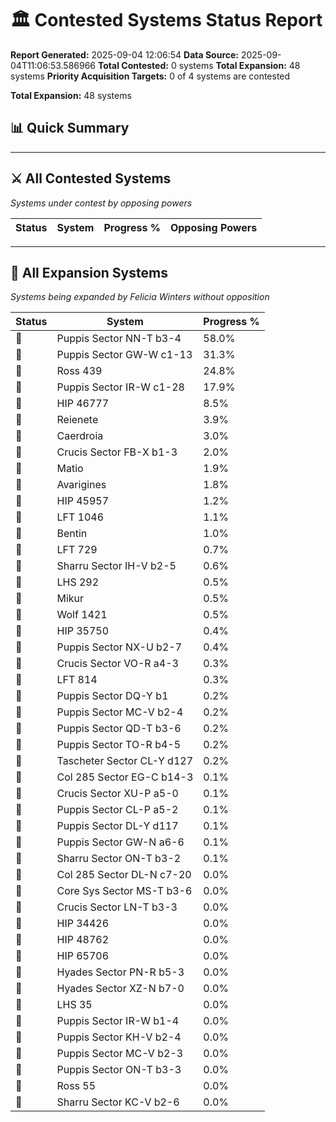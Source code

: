 # 🏛️ Contested Systems Status Report

**Report Generated:** 2025-09-04 12:06:54
**Data Source:** 2025-09-04T11:06:53.586966
**Total Contested:** 0 systems
**Total Expansion:** 48 systems
**Priority Acquisition Targets:** 0 of 4 systems are contested

**Total Expansion:** 48 systems

## 📊 Quick Summary

---

## ⚔ All Contested Systems
*Systems under contest by opposing powers*

| Status | System | Progress % | Opposing Powers |
|--------|--------|------------|----------------|

---

## 🔵 All Expansion Systems
*Systems being expanded by Felicia Winters without opposition*

| Status | System | Progress % |
|--------|--------|------------|
| 🔵 | Puppis Sector NN-T b3-4 | 58.0% |
| 🔵 | Puppis Sector GW-W c1-13 | 31.3% |
| 🔵 | Ross 439 | 24.8% |
| 🔵 | Puppis Sector IR-W c1-28 | 17.9% |
| 🔵 | HIP 46777 | 8.5% |
| 🔵 | Reienete | 3.9% |
| 🔵 | Caerdroia | 3.0% |
| 🔵 | Crucis Sector FB-X b1-3 | 2.0% |
| 🔵 | Matio | 1.9% |
| 🔵 | Avarigines | 1.8% |
| 🔵 | HIP 45957 | 1.2% |
| 🔵 | LFT 1046 | 1.1% |
| 🔵 | Bentin | 1.0% |
| 🔵 | LFT 729 | 0.7% |
| 🔵 | Sharru Sector IH-V b2-5 | 0.6% |
| 🔵 | LHS 292 | 0.5% |
| 🔵 | Mikur | 0.5% |
| 🔵 | Wolf 1421 | 0.5% |
| 🔵 | HIP 35750 | 0.4% |
| 🔵 | Puppis Sector NX-U b2-7 | 0.4% |
| 🔵 | Crucis Sector VO-R a4-3 | 0.3% |
| 🔵 | LFT 814 | 0.3% |
| 🔵 | Puppis Sector DQ-Y b1 | 0.2% |
| 🔵 | Puppis Sector MC-V b2-4 | 0.2% |
| 🔵 | Puppis Sector QD-T b3-6 | 0.2% |
| 🔵 | Puppis Sector TO-R b4-5 | 0.2% |
| 🔵 | Tascheter Sector CL-Y d127 | 0.2% |
| 🔵 | Col 285 Sector EG-C b14-3 | 0.1% |
| 🔵 | Crucis Sector XU-P a5-0 | 0.1% |
| 🔵 | Puppis Sector CL-P a5-2 | 0.1% |
| 🔵 | Puppis Sector DL-Y d117 | 0.1% |
| 🔵 | Puppis Sector GW-N a6-6 | 0.1% |
| 🔵 | Sharru Sector ON-T b3-2 | 0.1% |
| 🔵 | Col 285 Sector DL-N c7-20 | 0.0% |
| 🔵 | Core Sys Sector MS-T b3-6 | 0.0% |
| 🔵 | Crucis Sector LN-T b3-3 | 0.0% |
| 🔵 | HIP 34426 | 0.0% |
| 🔵 | HIP 48762 | 0.0% |
| 🔵 | HIP 65706 | 0.0% |
| 🔵 | Hyades Sector PN-R b5-3 | 0.0% |
| 🔵 | Hyades Sector XZ-N b7-0 | 0.0% |
| 🔵 | LHS 35 | 0.0% |
| 🔵 | Puppis Sector IR-W b1-4 | 0.0% |
| 🔵 | Puppis Sector KH-V b2-4 | 0.0% |
| 🔵 | Puppis Sector MC-V b2-3 | 0.0% |
| 🔵 | Puppis Sector ON-T b3-3 | 0.0% |
| 🔵 | Ross 55 | 0.0% |
| 🔵 | Sharru Sector KC-V b2-6 | 0.0% |